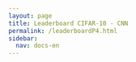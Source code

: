 ```yaml
---
layout: page
title: Leaderboard CIFAR-10 - CNN
permalink: /leaderboardP4.html
sidebar:
  nav: docs-en
---
```

